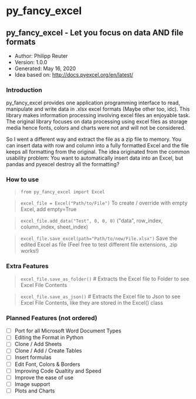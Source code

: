 # py_fancy_excel

## py_fancy_excel	- Let you focus on data AND file formats

- Author:		      Philipp Reuter
- Version:      	1.0.0
- Generated:    	May 16, 2020
- Idea based on:	http://docs.pyexcel.org/en/latest/


### Introduction
py_fancy_excel provides one application programming interface to read, manipulate and write data in .xlsx excel formats (Maybe other too, idc). 
This library makes information processing involving excel files an enjoyable task.
The original library focuses on data processing using excel files as storage media hence fonts, colors and charts were not and will not be considered.

So I went a different way and extract the file as a zip file to memory.
You can insert data with row and column into a fully formatted Excel and the file keeps all formatting from the original.
The idea originated from the common usability problem:
You want to automatically insert data into an Excel, but pandas and pyexcel destroy all the formatting?


### How to use
> `from py_fancy_excel import Excel`

> `excel_file = Excel("Path/to/File")` To create / override with empty Excel, add empty=True

> `excel_file.add_data("Test", 0, 0, 0)` ("data", row_index, column_index, sheet_index)

> `excel_file.save_excel(path="Path/to/new/File.xlsx")` Save the edited Excel as file (Feel free to test different file extensions, .zip works!)

### Extra Features
> `excel_file.save_as_folder()` # Extracts the Excel file to Folder to see Excel File Contents

> `excel_file.save_as_json()` # Extracts the Excel file to Json to see Excel File Contents, like they are stored in the Excel() class


### Planned Features (not ordered)
- [ ] Port for all Microsoft Word Document Types
- [ ] Editing the Format in Python
- [ ] Clone / Add Sheets
- [ ] Clone / Add / Create Tables
- [ ] Insert formulas
- [ ] Edit Font, Colors & Borders
- [ ] Improving Code Qualtity and Speed
- [ ] Improve the ease of use
- [ ] Image support
- [ ] Plots and Charts
